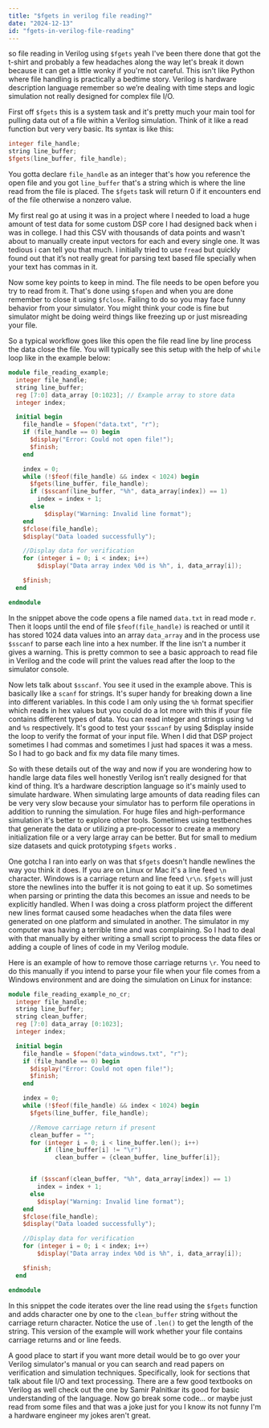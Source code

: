 ```yaml
---
title: "$fgets in verilog file reading?"
date: "2024-12-13"
id: "fgets-in-verilog-file-reading"
---
```


 so file reading in Verilog using `$fgets` yeah I've been there done that got the t-shirt and probably a few headaches along the way let's break it down because it can get a little wonky if you're not careful. This isn't like Python where file handling is practically a bedtime story. Verilog is hardware description language remember so we’re dealing with time steps and logic simulation not really designed for complex file I/O.

First off `$fgets` this is a system task and it's pretty much your main tool for pulling data out of a file within a Verilog simulation. Think of it like a read function but very very basic. Its syntax is like this:

```verilog
integer file_handle;
string line_buffer;
$fgets(line_buffer, file_handle);
```

You gotta declare `file_handle` as an integer that's how you reference the open file and you got `line_buffer` that's a string which is where the line read from the file is placed. The `$fgets` task will return 0 if it encounters end of the file otherwise a nonzero value.

My first real go at using it was in a project where I needed to load a huge amount of test data for some custom DSP core I had designed back when i was in college. I had this CSV with thousands of data points and wasn't about to manually create input vectors for each and every single one. It was tedious i can tell you that much. I initially tried to use `fread` but quickly found out that it’s not really great for parsing text based file specially when your text has commas in it.

Now some key points to keep in mind. The file needs to be open before you try to read from it. That's done using `$fopen` and when you are done remember to close it using `$fclose`. Failing to do so you may face funny behavior from your simulator. You might think your code is fine but simulator might be doing weird things like freezing up or just misreading your file.

So a typical workflow goes like this open the file read line by line process the data close the file. You will typically see this setup with the help of `while` loop like in the example below:

```verilog
module file_reading_example;
  integer file_handle;
  string line_buffer;
  reg [7:0] data_array [0:1023]; // Example array to store data
  integer index;

  initial begin
    file_handle = $fopen("data.txt", "r");
    if (file_handle == 0) begin
      $display("Error: Could not open file!");
      $finish;
    end

    index = 0;
    while (!$feof(file_handle) && index < 1024) begin
      $fgets(line_buffer, file_handle);
      if ($sscanf(line_buffer, "%h", data_array[index]) == 1)
        index = index + 1;
      else
          $display("Warning: Invalid line format");
    end
    $fclose(file_handle);
	$display("Data loaded successfully");

    //Display data for verification
	for (integer i = 0; i < index; i++)
		$display("Data array index %0d is %h", i, data_array[i]);

    $finish;
  end

endmodule
```

In the snippet above the code opens a file named `data.txt` in read mode `r`. Then it loops until the end of file `$feof(file_handle)` is reached or until it has stored 1024 data values into an array `data_array` and in the process use `$sscanf` to parse each line into a hex number. If the line isn't a number it gives a warning. This is pretty common to see a basic approach to read file in Verilog and the code will print the values read after the loop to the simulator console.

Now lets talk about `$sscanf`. You see it used in the example above. This is basically like a `scanf` for strings. It's super handy for breaking down a line into different variables. In this code I am only using the `%h` format specifier which reads in hex values but you could do a lot more with this if your file contains different types of data. You can read integer and strings using `%d` and `%s` respectively. It's good to test your `$sscanf` by using $display inside the loop to verify the format of your input file. When I did that DSP project sometimes I had commas and sometimes I just had spaces it was a mess. So I had to go back and fix my data file many times.

So with these details out of the way and now if you are wondering how to handle large data files well honestly Verilog isn’t really designed for that kind of thing. It’s a hardware description language so it's mainly used to simulate hardware. When simulating large amounts of data reading files can be very very slow because your simulator has to perform file operations in addition to running the simulation. For huge files and high-performance simulation it's better to explore other tools. Sometimes using testbenches that generate the data or utilizing a pre-processor to create a memory initialization file or a very large array can be better. But for small to medium size datasets and quick prototyping `$fgets` works .

One gotcha I ran into early on was that `$fgets` doesn't handle newlines the way you think it does. If you are on Linux or Mac it's a line feed `\n` character. Windows is a carriage return and line feed `\r\n`. `$fgets` will just store the newlines into the buffer it is not going to eat it up. So sometimes when parsing or printing the data this becomes an issue and needs to be explicitly handled. When I was doing a cross platform project the different new lines format caused some headaches when the data files were generated on one platform and simulated in another. The simulator in my computer was having a terrible time and was complaining. So I had to deal with that manually by either writing a small script to process the data files or adding a couple of lines of code in my Verilog module.

Here is an example of how to remove those carriage returns `\r`. You need to do this manually if you intend to parse your file when your file comes from a Windows environment and are doing the simulation on Linux for instance:

```verilog
module file_reading_example_no_cr;
  integer file_handle;
  string line_buffer;
  string clean_buffer;
  reg [7:0] data_array [0:1023];
  integer index;

  initial begin
    file_handle = $fopen("data_windows.txt", "r");
    if (file_handle == 0) begin
      $display("Error: Could not open file!");
      $finish;
    end

    index = 0;
    while (!$feof(file_handle) && index < 1024) begin
      $fgets(line_buffer, file_handle);

      //Remove carriage return if present
      clean_buffer = "";
      for (integer i = 0; i < line_buffer.len(); i++)
          if (line_buffer[i] != "\r")
             clean_buffer = {clean_buffer, line_buffer[i]};


      if ($sscanf(clean_buffer, "%h", data_array[index]) == 1)
        index = index + 1;
      else
        $display("Warning: Invalid line format");
    end
    $fclose(file_handle);
    $display("Data loaded successfully");

    //Display data for verification
    for (integer i = 0; i < index; i++)
        $display("Data array index %0d is %h", i, data_array[i]);

    $finish;
  end

endmodule
```

In this snippet the code iterates over the line read using the `$fgets` function and adds character one by one to the `clean_buffer` string without the carriage return character. Notice the use of `.len()` to get the length of the string. This version of the example will work whether your file contains carriage returns and or line feeds.

A good place to start if you want more detail would be to go over your Verilog simulator's manual or you can search and read papers on verification and simulation techniques. Specifically, look for sections that talk about file I/O and text processing. There are a few good textbooks on Verilog as well check out the one by Samir Palnitkar its good for basic understanding of the language. Now go break some code... or maybe just read from some files and that was a joke just for you I know its not funny I'm a hardware engineer my jokes aren't great.
